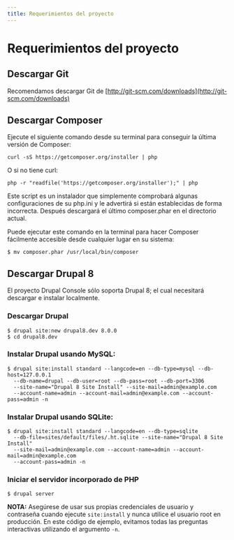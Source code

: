 ```yaml
---
title: Requerimientos del proyecto
---
```

# Requerimientos del proyecto

## Descargar Git
Recomendamos descargar Git de [http://git-scm.com/downloads](http://git-scm.com/downloads)

## Descargar Composer

Ejecute el siguiente comando desde su terminal para conseguir la última versión de Composer:
```
curl -sS https://getcomposer.org/installer | php
```
O si no tiene curl:
```
php -r "readfile('https://getcomposer.org/installer');" | php
```
Este script es un instalador que simplemente comprobará algunas configuraciones de su php.ini y le advertirá si están establecidas de forma incorrecta. Después descargará el último composer.phar en el directorio actual.

Puede ejecutar este comando en la terminal para hacer Composer fácilmente accesible desde cualquier lugar en su sistema:
```
$ mv composer.phar /usr/local/bin/composer
```

## Descargar Drupal 8
El proyecto Drupal Console sólo soporta Drupal 8; el cual necesitará descargar e instalar localmente.
### Descargar Drupal
```
$ drupal site:new drupal8.dev 8.0.0
$ cd drupal8.dev
```
### Instalar Drupal usando MySQL:
```
$ drupal site:install standard --langcode=en --db-type=mysql --db-host=127.0.0.1 
  --db-name=drupal --db-user=root --db-pass=root --db-port=3306 
  --site-name="Drupal 8 Site Install" --site-mail=admin@example.com 
  --account-name=admin --account-mail=admin@example.com --account-pass=admin -n
```
### Instalar Drupal usando SQLite:
```
$ drupal site:install standard --langcode=en --db-type=sqlite 
  --db-file=sites/default/files/.ht.sqlite --site-name="Drupal 8 Site Install" 
  --site-mail=admin@example.com --account-name=admin --account-mail=admin@example.com
  --account-pass=admin -n
```
### Iniciar el servidor incorporado de PHP
```
$ drupal server
```
**NOTA:** Asegúrese de usar sus propias credenciales de usuario y contraseña cuando ejecute `site:install` y nunca utilice el usuario root en producción. En este código de ejemplo, evitamos todas las preguntas interactivas utilizando el argumento `-n`.
